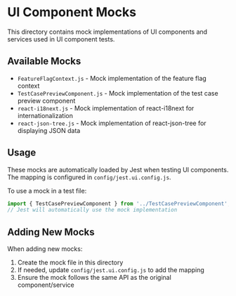 # UI Component Mocks

This directory contains mock implementations of UI components and services used in UI component tests.

## Available Mocks

- `FeatureFlagContext.js` - Mock implementation of the feature flag context
- `TestCasePreviewComponent.js` - Mock implementation of the test case preview component
- `react-i18next.js` - Mock implementation of react-i18next for internationalization
- `react-json-tree.js` - Mock implementation of react-json-tree for displaying JSON data

## Usage

These mocks are automatically loaded by Jest when testing UI components. The mapping is configured in `config/jest.ui.config.js`.

To use a mock in a test file:

```jsx
import { TestCasePreviewComponent } from '../TestCasePreviewComponent';
// Jest will automatically use the mock implementation
```

## Adding New Mocks

When adding new mocks:

1. Create the mock file in this directory
2. If needed, update `config/jest.ui.config.js` to add the mapping
3. Ensure the mock follows the same API as the original component/service